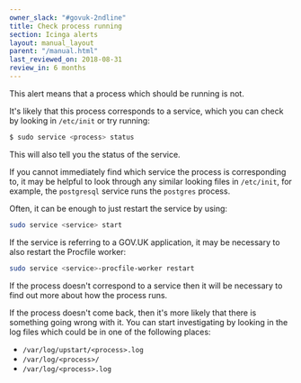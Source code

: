 ```yaml
---
owner_slack: "#govuk-2ndline"
title: Check process running
section: Icinga alerts
layout: manual_layout
parent: "/manual.html"
last_reviewed_on: 2018-08-31
review_in: 6 months
---
```


This alert means that a process which should be running is not.

It's likely that this process corresponds to a service, which you can check by looking in `/etc/init` or try running:

```bash
$ sudo service <process> status
```

This will also tell you the status of the service.

If you cannot immediately find which service the process is corresponding to, it may be helpful to look through any
similar looking files in `/etc/init`, for example, the `postgresql` service runs the `postgres` process.

Often, it can be enough to just restart the service by using:

```bash
sudo service <service> start
```

If the service is referring to a GOV.UK application, it may be necessary to also restart the Procfile worker:

```bash
sudo service <service>-procfile-worker restart
```

If the process doesn't correspond to a service then it will be necessary to find out more about how the process runs.

If the process doesn't come back, then it's more likely that there is something going wrong with it. You can start
investigating by looking in the log files which could be in one of the following places:

- `/var/log/upstart/<process>.log`
- `/var/log/<process>/`
- `/var/log/<process>.log`
